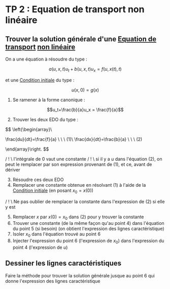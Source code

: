 # TP 2 : Equation de transport non linéaire

## Trouver la solution générale d'une [Equation de transport](../Notion/Equation%20de%20transport.md) [non linéaire](../Notion/EDP.md)

On a une équation à résoudre du type :

$$a(u,x,t)u_t+b(u,x,t)u_x=f(u,x(t),t)$$

et une [Condition initiale](../Notion/Condition%20initiale.md) du type :

$$u(x,0)=g(x)$$

1. Se ramener à la forme canonique :

$$u_t+\frac{b}{a}u_x = \frac{f}{a}$$

2. Trouver les deux EDO du type :

$$
\left\{\begin{array}\

\frac{du}{dt}=\frac{f}{a} \ \ \ (1)\\
\frac{dx}{dt}=\frac{b}{a} \ \ \ (2)

\end{array}\right.
$$

/ ! \\ l'intégrale de $0$ vaut une constante
/ ! \\ si il y a $u$ dans l'équation $(2)$, on peut le remplacer par son expression provenant de $(1)$, et ce, avant de dériver

3. Résoudre ces deux EDO
4. Remplacer une constante obtenue en résolvant $(1)$ à l'aide de la [Condition initiale](../Notion/Condition%20initiale.md) (en posant $x_0=x(0)$)

/ !  \\ Ne pas oublier de remplacer la constante dans l'expression de $(2)$ si elle y est

5. Remplacer $x$ par $x(0) = x_0$ dans $(2)$ pour y trouver la constante
6. Trouver une constante (de la même façon qu'au point 4) dans l'équation du point 5 (si besoin) (on obtient l'expression des lignes caractéristique) 
7. Isoler $x_0$ dans l'équation trouvé au point 6
8. Injecter l'expression du point 6 (l'expression de $x_0$) dans l'expression du point 4 (l'expression de $u$)

## Dessiner les lignes caractéristiques

Faire la méthode pour trouver la solution générale jusque au point 6 qui donne l'expression des lignes caractéristique